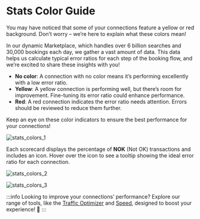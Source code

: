 ﻿---
sidebar_position: 3
---

# Stats Color Guide

You may have noticed that some of your connections feature a yellow or red background. Don’t worry – we’re here to explain what these colors mean! 

In our dynamic Marketplace, which handles over 6 billion searches and 30,000 bookings each day, we gather a vast amount of data. This data helps us calculate typical error ratios for each step of the booking flow, and we’re excited to share these insights with you!

- **No color**: A connection with no color means it’s performing excellently with a low error ratio.
- **Yellow**: A yellow connection is performing well, but there’s room for improvement. Fine-tuning its error ratio could enhance performance.
- **Red**: A red connection indicates the error ratio needs attention. Errors should be reviewed to reduce them further.

Keep an eye on these color indicators to ensure the best performance for your connections!

![stats_colors_1](https://storage.travelgate.com/kbase/stats_colors_1.jpg)

Each scorecard displays the percentage of **NOK** (Not OK) transactions and includes an icon. Hover over the icon to see a tooltip showing the ideal error ratio for each connection.

![stats_colors_2](https://storage.travelgate.com/kbase/stats_colors_2.jpg)

![stats_colors_3](https://storage.travelgate.com/kbase/stats_colors_3.jpg)

:::info
Looking to improve your connections’ performance? Explore our range of tools, like the [Traffic Optimizer](/kb/apps/smart-traffic-apps/traffic-optimizer/traffic-optimizer-app) and [Speed](/kb/web-features/smart-traffic/speed/speed-details), designed to boost your experience! 🚀
:::

